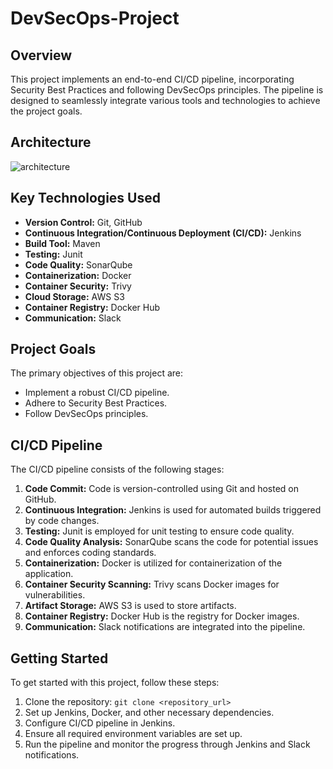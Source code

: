 # DevSecOps-Project

## Overview

This project implements an end-to-end CI/CD pipeline, incorporating Security Best Practices and following DevSecOps principles. The pipeline is designed to seamlessly integrate various tools and technologies to achieve the project goals.

## Architecture

![architecture](https://github.com/kameshwadhai/DevSecOps/assets/81626655/b67e49bc-d1fb-4d63-bad4-086342ea1bab)

## Key Technologies Used

- **Version Control:** Git, GitHub
- **Continuous Integration/Continuous Deployment (CI/CD):** Jenkins
- **Build Tool:** Maven
- **Testing:** Junit
- **Code Quality:** SonarQube
- **Containerization:** Docker
- **Container Security:** Trivy
- **Cloud Storage:** AWS S3
- **Container Registry:** Docker Hub
- **Communication:** Slack

## Project Goals

The primary objectives of this project are:

- Implement a robust CI/CD pipeline.
- Adhere to Security Best Practices.
- Follow DevSecOps principles.

## CI/CD Pipeline

The CI/CD pipeline consists of the following stages:

1. **Code Commit:** Code is version-controlled using Git and hosted on GitHub.
2. **Continuous Integration:** Jenkins is used for automated builds triggered by code changes.
3. **Testing:** Junit is employed for unit testing to ensure code quality.
4. **Code Quality Analysis:** SonarQube scans the code for potential issues and enforces coding standards.
5. **Containerization:** Docker is utilized for containerization of the application.
6. **Container Security Scanning:** Trivy scans Docker images for vulnerabilities.
7. **Artifact Storage:** AWS S3 is used to store artifacts.
8. **Container Registry:** Docker Hub is the registry for Docker images.
9. **Communication:** Slack notifications are integrated into the pipeline.

## Getting Started

To get started with this project, follow these steps:

1. Clone the repository: `git clone <repository_url>`
2. Set up Jenkins, Docker, and other necessary dependencies.
3. Configure CI/CD pipeline in Jenkins.
4. Ensure all required environment variables are set up.
5. Run the pipeline and monitor the progress through Jenkins and Slack notifications.
